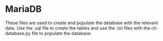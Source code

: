 # MariaDB

These files are used to create and populate the database with the relevant
data. Use the .sql file to create the tables and use the .txt files with
the cli-database.py file to populate the database.
